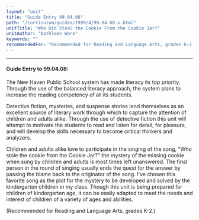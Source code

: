```yaml
---
layout: "unit"
title: "Guide Entry 99.04.08"
path: "/curriculum/guides/1999/4/99.04.08.x.html"
unitTitle: "Who Did Steal the Cookie From the Cookie Jar?"
unitAuthor: "Kathleen Ware"
keywords: ""
recommendedFor: "Recommended for Reading and Language Arts, grades K-2."
---
```

<body>
<hr/>
<h4>
Guide Entry to 99.04.08:
</h4>
The New Haven Public School system has made literacy its top priority.  Through the use of the balanced literacy approach, the system plans to increase the reading competency of all its students.
<p>
Detective fiction, mysteries, and suspense stories lend themselves as an excellent source of literary work through which to capture the attention of children and adults alike.  Through the use of detective fiction this unit will attempt to motivate the students to read and listen for detail, for pleasure, and will develop the skills necessary to become critical thinkers and analyzers.
</p>
<p>
Children and adults alike love to participate in the singing of the song, "Who stole the cookie from the Cookie Jar?" the mystery of the missing cookie when sung by children and adults is most times left unanswered.  The final person in the round of singing usually ends the quest for the answer by passing the blame back to the originator of the song.  I've chosen this favorite song as the plot for the mystery to be developed and solved by the kindergarten children in my class.  Though this unit is being prepared for children of kindergarten age, it can be easily adapted to meet the needs and interest of children of a variety of ages and abilities.
</p>
<p>
(Recommended for Reading and Language Arts, grades K-2.)
</p>
</body>